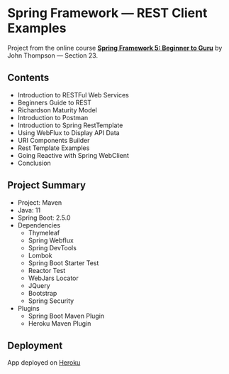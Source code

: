 # Spring Framework — REST Client Examples

Project from the online course [**Spring Framework 5: Beginner to Guru**](https://www.udemy.com/course/spring-framework-5-beginner-to-guru/) by John Thompson — Section 23.

## Contents

- Introduction to RESTFul Web Services
- Beginners Guide to REST
- Richardson Maturity Model
- Introduction to Postman
- Introduction to Spring RestTemplate
- Using WebFlux to Display API Data
- URI Components Builder
- Rest Template Examples
- Going Reactive with Spring WebClient
- Conclusion

## Project Summary

- Project: Maven
- Java: 11
- Spring Boot: 2.5.0
- Dependencies
  - Thymeleaf
  - Spring Webflux
  - Spring DevTools
  - Lombok
  - Spring Boot Starter Test
  - Reactor Test
  - WebJars Locator
  - JQuery
  - Bootstrap
  - Spring Security
- Plugins
  - Spring Boot Maven Plugin
  - Heroku Maven Plugin

## Deployment

App deployed on [Heroku](https://tranquil-brushlands-70421.herokuapp.com/)
